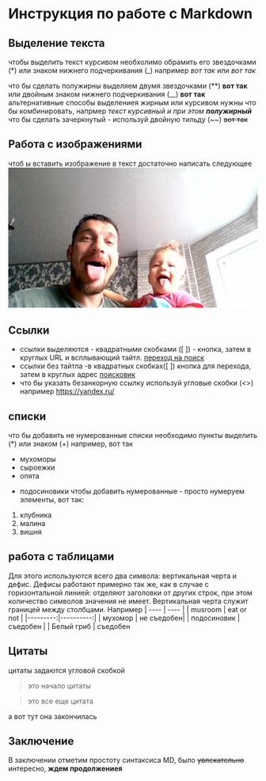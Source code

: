 # Инструкция по работе с Markdown

## Выделение текста
чтобы выделить текст курсивом необхолимо обрамить его звездочками (*) или знаком нижнего подчеркивания (_) например *вот так* или _вот так_

что бы сделать полужирны выделяем двумя звездочками (**) **вот так** или двойным знаком нижнего подчеркивания (__) __вот так__
альтернативные способы выделениея жирным или курсивом нужны что бы комбинировать, напрмер _текст курсивный и при этом **полужирный**_ 
что бы сделать зачеркнутый - используй двойную тильду (~~) ~~вот так~~


## Работа с изображениями
чтоб ы вставить изображение в текст достаточно написать следующее ![это мы](12345.jpg)
## Ссылки
* ссылки выделяются - квадратными скобками ([ ]) - кнопка, затем в круглых URL и всплывающий тайтл. [переход на поиск](yandex.ru "поисковик")
*  ссылки без тайтла -в квадратных скобках([ ]) кнопка для перехода, затем в круглых адрес [поисковик](yandex.ru)
* что бы указать безанкорную ссылку используй угловые скобки (<>) например <https://yandex.ru/>

## списки
 что бы добавить не нумерованные списки необходимо пункты выделить (*) или знаком (+) например, вот так
 * мухоморы
 * сыроежки 
 * опята
 + подосиновики
 чтобы добавить нумерованные - просто нумеруем элементы, вот так:
 1. клубника
 2. малина
 3. вишня


## работа с таблицами
Для этого используются всего два символа: вертикальная черта и дефис. Дефисы работают примерно так же, как в случае с горизонтальной линией: отделяют заголовки от других строк, при этом количество символов значения не имеет. Вертикальная черта служит границей между столбцами. Например | ---- | ---- |
| musroom | eat or not |
|---------:|----------:|
| мухомор | не съедобен|
| подосиновик | съедобен |
| Белый гриб | съедобен 
## Цитаты
цитаты задаются угловой скобкой 
> это начало цитаты

> это все еще цитата

а вот тут она закончилась

## Заключение
В заключении отметим простоту синтаксиса MD, было ~~увлекательно~~ интересно, **ждем продолжениея**
